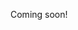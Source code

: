 Coming soon!

<!--

# What is the Cheapest Programming Language?

Sorry for the click-baity title, but I was genuinely interested in the question when I started writing. But of course, things aren't that simple.

So let's start with a smaller question: how do programming languages incur costs?
- "easier" languages demand fewer man-hours
- "robust" languages demand less maintenance
- "lower" languages run more efficiently (i.e. at lower cost)
- "popular" languages attract cheaper labor
- "mature" languages reduce man-hours with libraries and tools

<!--

Explore each of these dimensions (and more?).

"easy": On time alone, it's cheaper upfront to develop in JS over C.
"robust": JS maybe "easier" than TS, but TS arguably has less maintenance cost because of the strict typing. You pay for time upfront to save time later.
"lower": C can be cheaper than JS because it can run more efficiently. And efficiency means cheaper hardware for products and cheaper servers.
"popular": What's the current salary for an APL programmer? Probably higher than JS.
"mature": Immature languages can have bugs, poor ecosystem, and broken/nonexistent tools.

"cheap/fast/good" should decide robustness, which forces the others.

cheapness by context:
- best for all cases whenever possible:
  - postgres
- best for non-hardware-intensive:
  - best for prototypes: vue, typescript
  - best for small teams: TODO
  - best for large teams: TODO
- best for somewhat hardware-intensive:
  - go
- best for very hardware-intensive:
  - rust

-->
